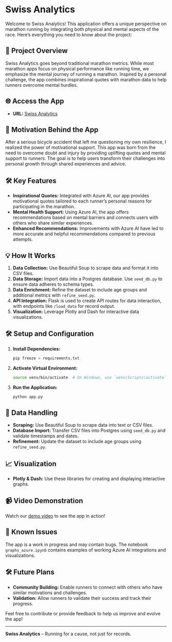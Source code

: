 # Swiss Analytics

Welcome to Swiss Analytics! This application offers a unique perspective on marathon running by integrating both physical and mental aspects of the race. Here’s everything you need to know about the project:

## 🚀 Project Overview

Swiss Analytics goes beyond traditional marathon metrics. While most marathon apps focus on physical performance like running time, we emphasize the mental journey of running a marathon. Inspired by a personal challenge, the app combines inspirational quotes with marathon data to help runners overcome mental hurdles.

## 🌐 Access the App

- **URL:** [Swiss Analytics](https://kam-second.onrender.com/)

## 📜 Motivation Behind the App

After a serious bicycle accident that left me questioning my own resilience, I realized the power of motivational support. This app was born from the need to overcome doubt and injury by providing uplifting quotes and mental support to runners. The goal is to help users transform their challenges into personal growth through shared experiences and advice.

## 🛠️ Key Features

- **Inspirational Quotes:** Integrated with Azure AI, our app provides motivational quotes tailored to each runner’s personal reasons for participating in the marathon.
- **Mental Health Support:** Using Azure AI, the app offers recommendations based on mental barriers and connects users with others who share similar experiences.
- **Enhanced Recommendations:** Improvements with Azure AI have led to more accurate and helpful recommendations compared to previous attempts.

## 💡 How It Works

1. **Data Collection:** Use Beautiful Soup to scrape data and format it into CSV files.
2. **Data Storage:** Import data into a Postgres database. Use `seed_db.py` to ensure data adheres to schema types.
3. **Data Enrichment:** Refine the dataset to include age groups and additional metrics with `refine_seed.py`.
4. **API Integration:** Flask is used to create API routes for data interaction, with endpoints like `/load_data` for record output.
5. **Visualization:** Leverage Plotly and Dash for interactive data visualizations.

## 🛠️ Setup and Configuration

1. **Install Dependencies:**
   ```bash
   pip freeze > requirements.txt
   ```
2. **Activate Virtual Environment:**
   ```bash
   source venv/bin/activate  # On Windows, use `venv\Scripts\activate`
   ```
3. **Run the Application:**
   ```bash
   python app.py
   ```

## 🔄 Data Handling

- **Scraping:** Use Beautiful Soup to scrape data into text or CSV files.
- **Database Import:** Transfer CSV files into Postgres using `seed_db.py` and validate timestamps and dates.
- **Refinement:** Update the dataset to include age groups using `refine_seed.py`.

## 📈 Visualization

- **Plotly & Dash:** Use these libraries for creating and displaying interactive graphs.

## 📹 Video Demonstration

Watch our [demo video](https://drive.google.com/file/d/1803szzAFOaZnbmmcTiGDK0iUmWEitYHW/view?usp=drive_link) to see the app in action!

## 🚧 Known Issues

The app is a work in progress and may contain bugs. The notebook `graphs_azure.ipynb` contains examples of working Azure AI integrations and visualizations.

## 🛠️ Future Plans

- **Community Building:** Enable runners to connect with others who have similar motivations and challenges.
- **Validation:** Allow runners to validate their success and track their progress.

Feel free to contribute or provide feedback to help us improve and evolve the app!

---

**Swiss Analytics** – Running for a cause, not just for records.

